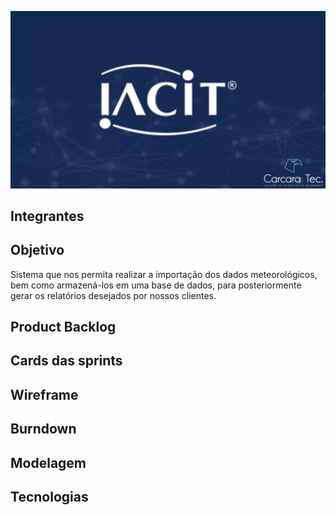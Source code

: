 ![slide1](https://github.com/CarcaraTec/IACIT/blob/389f1f45f868596488d82a8bacc6f67b3f8b5ad2/Apresentacao/API%20-.png)

## Integrantes
## Objetivo

Sistema que nos permita realizar a importação dos dados meteorológicos, bem como armazená-los em uma base de dados, para posteriormente gerar os relatórios desejados por nossos clientes.   

## Product Backlog
## Cards das sprints
## Wireframe
## Burndown
## Modelagem
## Tecnologias
